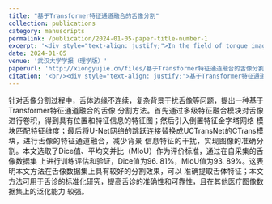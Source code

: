 ```yaml
---
title: "基于Transformer特征通道融合的舌像分割"
collection: publications
category: manuscripts
permalink: /publication/2024-01-05-paper-title-number-1
excerpt: '<div style="text-align: justify;">In the field of tongue image segmentation, researchers have proposed a novel Transformer-based feature channel fusion method, which significantly improves segmentation accuracy and reliability.</div>'
date: 2024-01-05
venue: '武汉大学学报（理学版）'
paperurl: 'http://xiongyujie.cn/files/基于Transformer特征通道融合的舌像分割_薛玮珠.pdf'
citation: '<br/><div style="text-align: justify;">基于Transformer特征通道融合的舌像分割, 薛玮珠*, 张博, 姚瑶, 熊玉洁, 夏春明 ,武汉大学学报（理学版）,2024,70(6),704-714.</div>'
---
```


<div style="text-align: justify;">针对舌像分割过程中，舌体边缘不连续，复杂背景干扰舌像等问题，提出一种基于Transformer特征通道融合的舌像 分割方法。首先通过多级特征融合模块对舌像进行卷积，得到具有位置和特征信息的特征图；然后引入倒置特征金字塔网络 模块匹配特征维度；最后将U-Net网络的跳跃连接替换成UCTransNet的CTrans模块，进行舌像的特征通道融合，减少背景 信息特征的干扰，实现图像的准确分割。本文选取了Dice值、平均交并比（MIoU）作为评价标准，通过在自采集的舌像数据集 上进行训练评估和验证，Dice值为96. 81%，MIoU值为93. 89%。这表明本文方法在舌像数据集上具有较好的分割效果，可以 准确提取舌体特征；本文方法可用于舌诊的标准化研究，提高舌诊的准确性和可靠性，且在其他医疗图像数据集上的泛化能力 较强。</div>

<br/>
